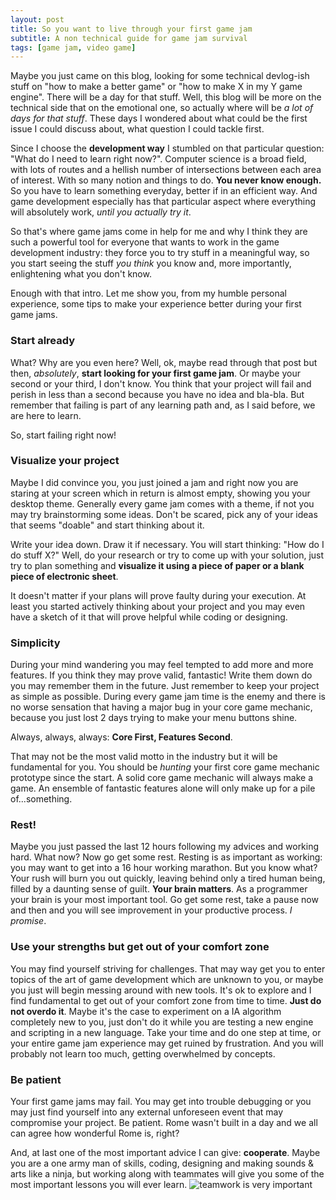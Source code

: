 ```yaml
---
layout: post
title: So you want to live through your first game jam
subtitle: A non technical guide for game jam survival
tags: [game jam, video game]
---
```


Maybe you just came on this blog, looking for some technical devlog-ish stuff on "how to make a better game" or "how to make X in my Y game engine".
There will be a day for that stuff. Well, this blog will be more on the technical side that on the emotional one, so actually where will be _a lot of days for that stuff_.
These days I wondered about what could be the first issue I could discuss about, what question I could tackle first.

Since I choose the **development way** I stumbled on that particular question: "What do I need to learn right now?".
Computer science is a broad field, with lots of routes and a hellish number of intersections between each area of interest.
With so many notion and things to do. **You never know enough.**
So you have to learn something everyday, better if in an efficient way.
And game development especially has that particular aspect where everything will absolutely work, _until you actually try it_.

So that's where game jams come in help for me and why I think they are such a powerful tool for everyone that wants to work in the game development industry: they force you to try stuff in a meaningful way, so you start seeing the stuff _you think_ you know and, more importantly, enlightening what you don't know.

Enough with that intro.
Let me show you, from my humble personal experience, some tips to make your experience better during your first game jams.

### Start already

What? Why are you even here?
Well, ok, maybe read through that post but then, _absolutely_, **start looking for your first game jam**. Or maybe your second or your third, I don't know.
You think that your project will fail and perish in less than a second because you have no idea and bla-bla.
But remember that failing is part of any learning path and, as I said before, we are here to learn.

So, start failing right now!

### Visualize your project

Maybe I did convince you, you just joined a jam and right now you are staring at your screen which in return is almost empty, showing you your desktop theme.
Generally every game jam comes with a theme, if not you may try brainstorming some ideas.
Don't be scared, pick any of your ideas that seems "doable" and start thinking about it.

Write your idea down. Draw it if necessary. You will start thinking: "How do I do stuff X?"
Well, do your research or try to come up with your solution, just try to plan something and **visualize it using a piece of paper or a blank piece of electronic sheet**.

It doesn't matter if your plans will prove faulty during your execution.
At least you started actively thinking about your project and you may even have a sketch of it that will prove helpful while coding or designing.

### Simplicity

During your mind wandering you may feel tempted to add more and more features.
If you think they may prove valid, fantastic! Write them down do you may remember them in the future.
Just remember to keep your project as simple as possible.
During every game jam time is the enemy and there is no worse sensation that having a major bug in your core game mechanic, because you just lost 2 days trying to make
your menu buttons shine.

Always, always, always: **Core First, Features Second**.

That may not be the most valid motto in the industry but it will be fundamental for you.
You should be _hunting_ your first core game mechanic prototype since the start.
A solid core game mechanic will always make a game.
An ensemble of fantastic features alone will only make up for a pile of...something.

### Rest!

Maybe you just passed the last 12 hours following my advices and working hard.
What now? Now go get some rest.
Resting is as important as working: you may want to get into a 16 hour working marathon. But you know what? Your rush will burn you out quickly, leaving behind only a tired human being, filled by a daunting sense of guilt.
**Your brain matters**. As a programmer your brain is your most important tool.
Go get some rest, take a pause now and then and you will see improvement in your productive process.
_I promise_.

### Use your strengths but get out of your comfort zone
You may find yourself striving for challenges.
That may way get you to enter topics of the art of game development which are unknown to you, or maybe you just will begin messing around with new tools.
It's ok to explore and I find fundamental to get out of your comfort zone from time to time. **Just do not overdo it**.
Maybe it's the case to experiment on a IA algorithm completely new to you, just don't do it while you are testing a new engine and scripting in a new language.
Take your time and do one step at time, or your entire game jam experience may get ruined by frustration. And you will probably not learn too much, getting overwhelmed by concepts.

### Be patient

Your first game jams may fail. You may get into trouble debugging or you may just find yourself into any external unforeseen event that may compromise your project. Be patient.
Rome wasn't built in a day and we all can agree how wonderful Rome is, right?



And, at last one of the most important advice I can give: **cooperate**.
Maybe you are a one army man of skills, coding, designing and making sounds & arts like a ninja, but working along with teammates will give you some of the most important lessons you will ever learn.
![teamwork is very important][teamwork]

[teamwork]: https://media.tenor.com/images/95d1b80c6b62561a484817561c116f95/tenor.gif
